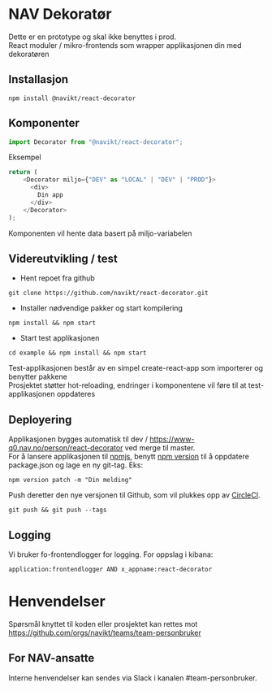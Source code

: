 # NAV Dekoratør

Dette er en prototype og skal ikke benyttes i prod.<br>
React moduler / mikro-frontends som wrapper applikasjonen din med dekoratøren

## Installasjon

```
npm install @navikt/react-decorator
```

## Komponenter

```js
import Decorator from "@navikt/react-decorator";
```

Eksempel

```js
return (
    <Decorator miljo={"DEV" as "LOCAL" | "DEV" | "PROD"}>
      <div>
        Din app
      </div>
    </Decorator>
);
```

Komponenten vil hente data basert på miljo-variabelen

## Videreutvikling / test

- Hent repoet fra github

```
git clone https://github.com/navikt/react-decorator.git
```

- Installer nødvendige pakker og start kompilering

```
npm install && npm start
```

- Start test applikasjonen <br>

```
cd example && npm install && npm start
```

Test-applikasjonen består av en simpel create-react-app som importerer og benytter pakkene <br>
Prosjektet støtter hot-reloading, endringer i komponentene vil føre til at test-applikasjonen oppdateres

## Deployering

Applikasjonen bygges automatisk til dev / https://www-q0.nav.no/person/react-decorator ved merge til master. <br>
For å lansere applikasjonen til [npmjs](https://www.npmjs.com/package/@navikt/react-decorator), benytt [npm version](https://docs.npmjs.com/cli/version) til å oppdatere package.json og lage en ny git-tag. Eks:

```
npm version patch -m "Din melding"
```

Push deretter den nye versjonen til Github, som vil plukkes opp av [CircleCI](https://circleci.com/gh/navikt/workflows/react-decorator).

```
git push && git push --tags
```

## Logging

Vi bruker fo-frontendlogger for logging. For oppslag i kibana:

```
application:frontendlogger AND x_appname:react-decorator
```

# Henvendelser

Spørsmål knyttet til koden eller prosjektet kan rettes mot https://github.com/orgs/navikt/teams/team-personbruker

## For NAV-ansatte

Interne henvendelser kan sendes via Slack i kanalen #team-personbruker.
